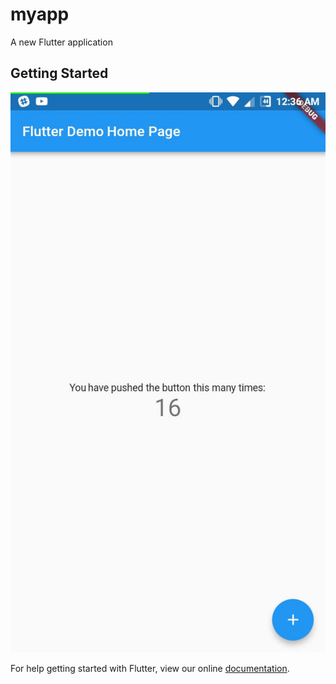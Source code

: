 # myapp

A new Flutter application

## Getting Started
![ALTEXT](https://github.com/kinetickansra/myfirstflutterapp/blob/master/WhatsApp%20Image%202018-06-23%20at%2012.36.48%20AM.jpeg)

For help getting started with Flutter, view our online
[documentation](https://flutter.io/).
